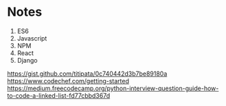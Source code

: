 # Notes

1. ES6
2. Javascript
3. NPM
4. React
5. Django


https://gist.github.com/titipata/0c740442d3b7be89180a
https://www.codechef.com/getting-started
https://medium.freecodecamp.org/python-interview-question-guide-how-to-code-a-linked-list-fd77cbbd367d
